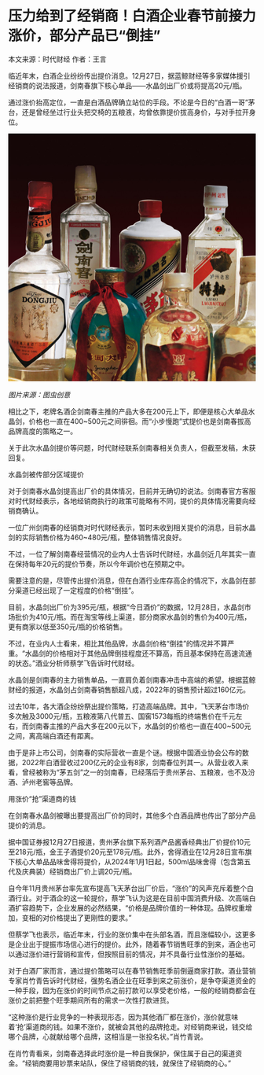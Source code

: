 # 压力给到了经销商！白酒企业春节前接力涨价，部分产品已“倒挂”

本文来源：时代财经 作者：王言

临近年末，白酒企业纷纷传出提价消息。12月27日，据蓝鲸财经等多家媒体援引经销商的说法报道，剑南春旗下核心单品——水晶剑出厂价或将提高20元/瓶。

通过涨价抬高定位，一直是白酒品牌确立站位的手段。不论是今日的“白酒一哥”茅台，还是曾经坐过行业头把交椅的五粮液，均曾依靠提价拔高身价，与对手拉开身位。

![04962b0b5e27d4bc3d8c51a17a514669.jpg](./压力给到了经销商白酒企业春节前接力涨价部分产品已倒挂/04962b0b5e27d4bc3d8c51a17a514669.jpg)

_图片来源：图虫创意_

相比之下，老牌名酒企剑南春主推的产品大多在200元上下，即便是核心大单品水晶剑，价格也一直在400~500元之间徘徊。而“小步慢跑”式提价也是剑南春拔高品牌高度的策略之一。

关于此次水晶剑提价等问题，时代财经联系剑南春相关负责人，但截至发稿，未获回复。

水晶剑被传部分区域提价

对于剑南春水晶剑提高出厂价的具体情况，目前并无确切的说法。剑南春官方客服对时代财经表示，各地经销商执行的政策可能略有不同，提价的具体情况需要向经销商确认。

一位广州剑南春的经销商对时代财经表示，暂时未收到相关提价的消息，目前水晶剑的实际销售价格为460~480元/瓶，整体销售情况良好。

不过，一位了解剑南春经营情况的业内人士告诉时代财经，水晶剑近几年其实一直在保持每年20元的提价节奏，所以今年调价也在预期之中。

需要注意的是，尽管传出提价消息，但在白酒行业库存高企的情况下，水晶剑在部分渠道已经出现了一定程度的价格“倒挂”。

目前，水晶剑出厂价为395元/瓶，根据“今日酒价”的数据，12月28日，水晶剑市场批价为410元/瓶。而在淘宝等线上渠道，部分商家水晶剑的售价为400元/瓶，更有商家以低至350元/瓶的价格销售。

不过，在业内人士看来，相比其他品牌，水晶剑价格“倒挂”的情况并不算严重。“水晶剑的价格相对于其他品牌倒挂程度还不算高，而且基本保持在高速流通的状态。”酒业分析师蔡学飞告诉时代财经。

水晶剑是剑南春的主力销售单品，一直肩负着剑南春冲击中高端的希望。根据蓝鲸财经的报道，水晶剑占剑南春销售额超八成，2022年的销售预计超过160亿元。

过去10年，各大酒企纷纷祭出提价策略，打造高端品牌。其中，飞天茅台市场价多次触及3000元/瓶，五粮液第八代普五、国窖1573每瓶的终端售价在千元左右，而剑南春主推的产品大多在200元以下，水晶剑的价格也一直在400~500元之间，离高端白酒还有距离。

由于是非上市公司，剑南春的实际营收一直是个谜。根据中国酒业协会公布的数据，2022年白酒营收过200亿元的企业有8家，剑南春位列其一。从营业收入来看，曾经被称为“茅五剑”之一的剑南春，已经落后于贵州茅台、五粮液，也不及汾酒、泸州老窖等品牌。

用涨价“抢”渠道商的钱

在剑南春水晶剑被曝出要提高出厂价的同时，其他多个白酒品牌也传出了部分产品提价的消息。

据中国证券报12月27日报道，贵州茅台旗下系列酒产品酱香经典出厂价提价10元至218元/瓶，金王子酒提价20元至178元/瓶。此外，舍得酒业在12月28日宣布旗下核心大单品品味舍得将提价，从2024年1月1日起，500ml品味舍得（包含第五代及庆典装）经销商出厂价上调20元/瓶。

自今年11月贵州茅台率先宣布提高飞天茅台出厂价后，“涨价”的风声充斥着整个白酒行业。对于酒企的这一轮提价，蔡学飞认为这是在目前中国消费升级、次高端白酒扩容趋势下，企业发展的必然结果，“价格是品牌价值的一种体现。品牌权重增加，变相的对价格提出了更刚性的要求。”

但蔡学飞也表示，临近年末，行业的涨价集中在头部名酒，而且涨幅较小，这更多是企业出于提振市场信心进行的提价。此外，随着春节销售旺季的到来，酒企也可以通过涨价进行营销和宣传，但按照目前的情况，并不具备行业性涨价的基础。

对于白酒厂家而言，通过提价策略可以在春节销售旺季前倒逼商家打款。酒业营销专家肖竹青告诉时代财经，强势名酒企业在旺季到来之前涨价，是争夺渠道资金的一种手段，因为在涨价的时间节点之前打款可以享受老价格，一般的经销商都会在涨价之前把整个旺季期间所有的需求一次性打款进货。

“这种涨价是行业竞争的一种表现形态，因为其他酒厂都在涨价，涨价就意味着‘抢’渠道商的钱。如果不涨价，就被会其他的品牌抢走。对经销商来说，钱交给哪个品牌，心就献给哪个品牌，这相当是一张投名状。”肖竹青说。

在肖竹青看来，剑南春选择此时涨价是一种自我保护，保住属于自己的渠道资金。“经销商要用钞票来站队，保住了经销商的钱，就保住了经销商的心。”

